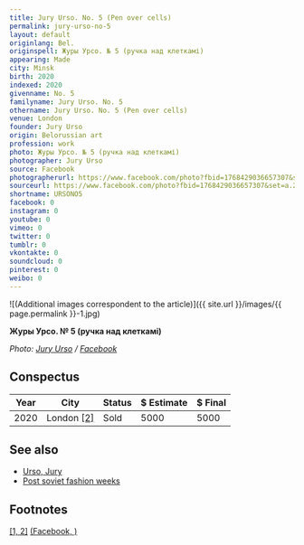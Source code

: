 ```yaml
---
title: Jury Urso. No. 5 (Pen over cells)
permalink: jury-urso-no-5
layout: default
originlang: Bel.
originspell: Журы Урсо. № 5 (ручка над клеткамі)
appearing: Made
city: Minsk
birth: 2020
indexed: 2020
givenname: No. 5
familyname: Jury Urso. No. 5
othername: Jury Urso. No. 5 (Pen over cells)
venue: London
founder: Jury Urso
origin: Belorussian art
profession: work
photo: Журы Урсо. № 5 (ручка над клеткамі)
photographer: Jury Urso
source: Facebook
photographerurl: https://www.facebook.com/photo?fbid=1768429036657307&set=a.234881336678759
sourceurl: https://www.facebook.com/photo?fbid=1768429036657307&set=a.234881336678759
shortname: URSONO5
facebook: 0
instagram: 0
youtube: 0
vimeo: 0
twitter: 0
tumblr: 0
vkontakte: 0
soundcloud: 0
pinterest: 0
weibo: 0
---
```


<!---
To edit top block see
icon "Meta Data"
on right menu
Full edit instructions
indexmod.gq/edit
-->

![(Additional images correspondent to the article)]({{ site.url }}/images/{{ page.permalink }}-1.jpg)

**Журы Урсо. № 5 (ручка над клеткамі)**

*Photo: [Jury Urso](https://www.facebook.com/photo?fbid=1768429036657307&set=a.234881336678759) / [Facebook](https://www.facebook.com/photo?fbid=1768429036657307&set=a.234881336678759)*

## Сonspectus

|Year|City|Status|$ Estimate|$ Final|
|-|-|-|-|-|
|2020|London <span id="a2">[\[2\]](#f1)</span>|Sold|5000|5000|

## See also

+ [Urso, Jury](urso-jury)
+ [Post soviet fashion weeks](post-soviet-fashion-weeks)

## Footnotes

[[1, 2]](#a1) <span id="f1"></span> [(Facebook, )](https://www.facebook.com/photo?fbid=1768429036657307&set=a.234881336678759)
